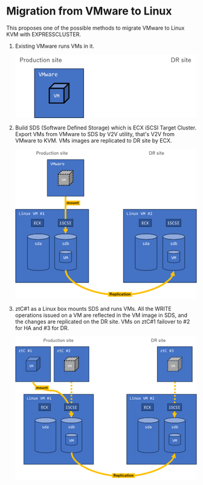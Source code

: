 # Migration from VMware to Linux

This proposes one of the possible methods to migrate VMware to Linux KVM with EXPRESSCLUSTER.

1. Existing VMware runs VMs in it.

   ![Phase1](Phase1.png)

2. Build SDS (Software Defined Storage) which is ECX iSCSI Target Cluster.
   Export VMs from VMware to SDS by V2V utility, that's V2V from VMware to KVM.
   VMs images are replicated to DR site by ECX.

   ![Phase2](Phase2.png)

3. ztC#1 as a Linux box mounts SDS and runs VMs.
   All the WRITE operations issued on a VM are reflected in the VM image in SDS, and the changes are replicated on the DR site.
   VMs on ztC#1 failover to #2 for HA and #3 for DR.

   ![Phase3](Phase3.png)
